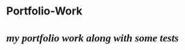 # Portfolio-Work
<html>
<body background="https://www.google.com/search?q=cat&safe=strict&source=lnms&tbm=isch&sa=X&ved=0ahUKEwi1k_K7_tLLAhXLqx4KHfoGB7EQ_AUIBygB&biw=1920&bih=1031#imgrc=YnIY4vrFvOk9vM%3A">
<h1 style="font-family:verdana"><i>my portfolio work along with some tests</i></h1>
</body>
</html>

